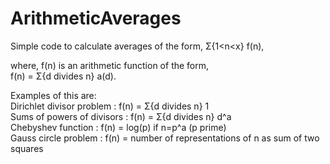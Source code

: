# ArithmeticAverages

Simple code to calculate averages of the form,
&Sigma;{1<n<x} f(n),   

where, f(n) is an arithmetic function of the form,  
f(n) = &Sigma;{d divides n} a(d).  

Examples of this are:\
Dirichlet divisor problem  : f(n) = &Sigma;{d divides n} 1\
Sums of powers of divisors : f(n) = &Sigma;{d divides n} d^a\
Chebyshev function         : f(n) = log(p) if n=p^a (p prime)\
Gauss circle problem       : f(n) = number of representations of n as sum of two squares

